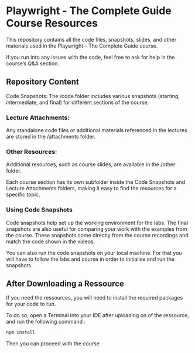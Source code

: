 
# Playwright - The Complete Guide Course Resources
This repository contains all the code files, snapshots, slides, and other materials used in the Playwright - The Complete Guide course.

If you run into any issues with the code, feel free to ask for help in the course’s Q&A section.

## Repository Content
Code Snapshots: The /code folder includes various snapshots (starting, intermediate, and final) for different sections of the course.

### Lecture Attachments: 
Any standalone code files or additional materials referenced in the lectures are stored in the /attachments folder.

### Other Resources: 
Additional resources, such as course slides, are available in the /other folder.

Each course section has its own subfolder inside the Code Snapshots and Lecture Attachments folders, making it easy to find the resources for a specific topic.

### Using Code Snapshots
Code snapshots help set up the working environment for the labs. The final snapshots are also useful for comparing your work with the examples from the course. These snapshots come directly from the course recordings and match the code shown in the videos.

You can also run the code snapshots on your local machine. For that you will have to follow the labs and course in order to initialise and run the snapshots.


## After Downloading a Ressource

If you need the ressources, you will need to install the required packages for your code to run.

To do so, open a Terminal into your IDE after uploading on of the ressource, and run the following command : 

```bash
npm install
```

Then you can proceed with the course
